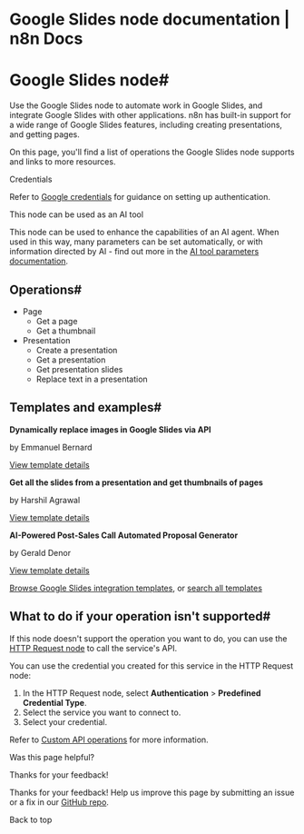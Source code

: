 # Google Slides node documentation | n8n Docs

[ ](https://github.com/n8n-io/n8n-docs/edit/main/docs/integrations/builtin/app-nodes/n8n-nodes-base.googleslides.md "Edit this page")

# Google Slides node#

Use the Google Slides node to automate work in Google Slides, and integrate Google Slides with other applications. n8n has built-in support for a wide range of Google Slides features, including creating presentations, and getting pages. 

On this page, you'll find a list of operations the Google Slides node supports and links to more resources.

Credentials

Refer to [Google credentials](../../credentials/google/) for guidance on setting up authentication. 

This node can be used as an AI tool

This node can be used to enhance the capabilities of an AI agent. When used in this way, many parameters can be set automatically, or with information directed by AI - find out more in the [AI tool parameters documentation](../../../../advanced-ai/examples/using-the-fromai-function/).

## Operations#

  * Page
    * Get a page
    * Get a thumbnail
  * Presentation
    * Create a presentation
    * Get a presentation
    * Get presentation slides
    * Replace text in a presentation

## Templates and examples#

**Dynamically replace images in Google Slides via API**

by Emmanuel Bernard

[View template details](https://n8n.io/workflows/2244-dynamically-replace-images-in-google-slides-via-api/)

**Get all the slides from a presentation and get thumbnails of pages**

by Harshil Agrawal

[View template details](https://n8n.io/workflows/1035-get-all-the-slides-from-a-presentation-and-get-thumbnails-of-pages/)

**AI-Powered Post-Sales Call Automated Proposal Generator**

by Gerald Denor

[View template details](https://n8n.io/workflows/4359-ai-powered-post-sales-call-automated-proposal-generator/)

[Browse Google Slides integration templates](https://n8n.io/integrations/google-slides/), or [search all templates](https://n8n.io/workflows/)

## What to do if your operation isn't supported#

If this node doesn't support the operation you want to do, you can use the [HTTP Request node](../../core-nodes/n8n-nodes-base.httprequest/) to call the service's API.

You can use the credential you created for this service in the HTTP Request node: 

  1. In the HTTP Request node, select **Authentication** > **Predefined Credential Type**.
  2. Select the service you want to connect to.
  3. Select your credential.

Refer to [Custom API operations](../../../custom-operations/) for more information.

Was this page helpful? 

Thanks for your feedback! 

Thanks for your feedback! Help us improve this page by submitting an issue or a fix in our [GitHub repo](https://github.com/n8n-io/n8n-docs). 

Back to top